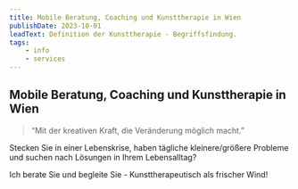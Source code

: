 ```yaml
---
title: Mobile Beratung, Coaching und Kunsttherapie in Wien
publishDate: 2023-10-01
leadText: Definition der Kunsttherapie - Begriffsfindung. 
tags:
    - info
    - services
---
```


## Mobile Beratung, Coaching und Kunsttherapie in Wien

> “Mit der kreativen Kraft, die Veränderung möglich macht.”

Stecken Sie in einer Lebenskrise, haben tägliche kleinere/größere Probleme und suchen nach Lösungen in Ihrem Lebensalltag?

Ich berate Sie und begleite Sie  - Kunsttherapeutisch als frischer Wind!
